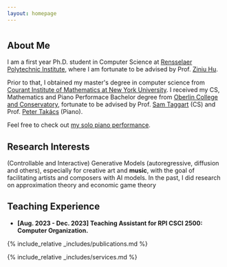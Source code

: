 ```yaml
---
layout: homepage
---
```

<h1 id="about-me"></h1>

## About Me

I am a first year Ph.D. student in Computer Science at [Rensselaer Polytechnic Institute](https://science.rpi.edu/computer-science), where I am fortunate to be advised by Prof. [Ziniu Hu](https://acbull.github.io).

Prior to that, I obtained my master's degree in computer science from [Courant Institute of Mathematics at New York University](https://cims.nyu.edu/dynamic/). I received my CS, Mathematics and Piano Performace Bachelor degree from [Oberlin College and Conservatory](https://www.oberlin.edu), fortunate to be advised by Prof. [Sam Taggart](http://samueltaggart.com) (CS) and Prof. [Peter Takács](https://www.oberlin.edu/peter-takacs) (Piano).

Feel free to check out [my solo piano performance](https://www.youtube.com/watch?v=GyKiIHCR_7Q).

## Research Interests

(Controllable and Interactive) Generative Models (autoregressive, diffusion and others), especially for creative art and **music**, with the goal of facilitating artists and composers with AI models.
In the past, I did research on approximation theory and economic game theory

## Teaching Experience

- **[Aug. 2023 - Dec. 2023] Teaching Assistant for RPI CSCI 2500: Computer Organization.**

{% include_relative _includes/publications.md %}

{% include_relative _includes/services.md %}

<h2 id="contact"></h2>
